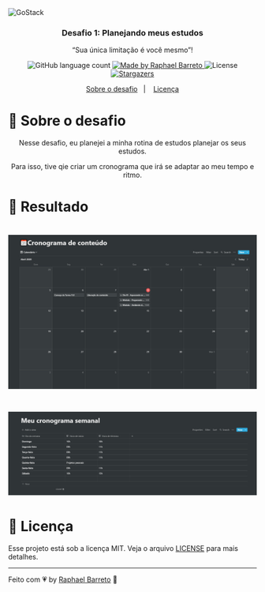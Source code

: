 <img alt="GoStack" src="https://storage.googleapis.com/golden-wind/bootcamp-gostack/header-desafios.png" />

<h3 align="center">
  Desafio 1: Planejando meus estudos
</h3>

<p align="center">“Sua única limitação é você mesmo”!</blockquote>

<p align="center">
  <img alt="GitHub language count" src="https://img.shields.io/github/languages/count/raphabarreto/bootcamp-gostack-cronograma?color=%2304D361">

  <a href="https://www.linkedin.com/in/raphael-barreto-15631747/">
    <img alt="Made by Raphael Barreto" src="https://img.shields.io/badge/made%20by-Raphael Barreto-%2304D361">
  </a>

  <img alt="License" src="https://img.shields.io/badge/license-MIT-%2304D361">

  <a href="https://github.com/raphabarreto/bootcamp-gostack-cronograma/stargazers">
    <img alt="Stargazers" src="https://img.shields.io/github/stars/raphabarreto/bootcamp-gostack-cronograma?style=social">
  </a>
</p>

<p align="center">
  <a href="#sobre-o-desafio">Sobre o desafio</a>&nbsp;&nbsp;&nbsp;|&nbsp;&nbsp;&nbsp;
  <a href="#licença">Licença</a>
</p>

# 🚀 Sobre o desafio

<p align="center">
Nesse desafio, eu planejei a minha rotina de estudos planejar os seus estudos.</p>

<p align="center">
Para isso, tive qie criar um cronograma que irá se adaptar ao meu tempo e ritmo.
</p>



# 🤖 Resultado

<h1 align="center">
  <img alt="Cronograma de Conteúdo" src="assets/cronograma_conteudo.png" />
</h1>

<h1 align="center">
  <img alt="Cronograma Semanal"  src="assets/cronograma_semanal.png" />
</h1>



# 🧾 Licença

Esse projeto está sob a licença MIT. Veja o arquivo [LICENSE](LICENSE.md) para mais detalhes.

---

Feito com 💗 by [Raphael Barreto](https://www.linkedin.com/in/raphael-barreto-15631747/) 👋
